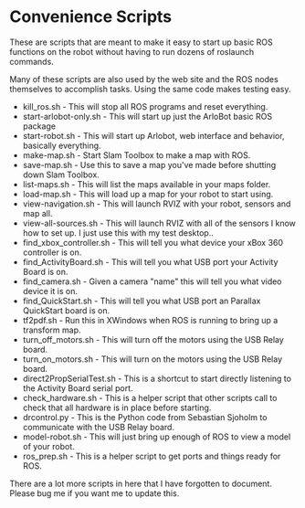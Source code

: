 Convenience Scripts
===========================

These are scripts that are meant to make it easy to start up basic ROS functions on the robot without having to run dozens of roslaunch commands.  

Many of these scripts are also used by the web site and the ROS nodes themselves to accomplish tasks. Using the same code makes testing easy.

- kill_ros.sh - This will stop all ROS programs and reset everything.
- start-arlobot-only.sh - This will start up just the ArloBot basic ROS package
- start-robot.sh - This will start up Arlobot, web interface and behavior, basically everything.
- make-map.sh - Start Slam Toolbox to make a map with ROS.
- save-map.sh - Use this to save a map you've made before shutting down Slam Toolbox.
- list-maps.sh - This will list the maps available in your maps folder.
- load-map.sh - This will load up a map for your robot to start using.
- view-navigation.sh - This will launch RVIZ with your robot, sensors and map all.
- view-all-sources.sh - This will launch RVIZ with all of the sensors I know how to set up. I just use this with my test desktop..
- find_xbox_controller.sh - This will tell you what device your xBox 360 controller is on.
- find_ActivityBoard.sh - This will tell you what USB port your Activity Board is on.
- find_camera.sh - Given a camera "name" this will tell you what video device it is on.
- find_QuickStart.sh - This will tell you what USB port an Parallax QuickStart board is on.
- tf2pdf.sh - Run this in XWindows when ROS is running to bring up a transform map.
- turn_off_motors.sh - This will turn off the motors using the USB Relay board.
- turn_on_motors.sh - This will turn on the motors using the USB Relay board.
- direct2PropSerialTest.sh - This is a shortcut to start directly listening to the Activity Board serial port.
- check_hardware.sh - This is a helper script that other scripts call to check that all hardware is in place before starting.
- drcontrol.py - This is the Python code from Sebastian Sjoholm to communicate with the USB Relay board.
- model-robot.sh - This will just bring up enough of ROS to view a model of your robot.
- ros_prep.sh - This is a helper script to get ports and things ready for ROS.

There are a lot more scripts in here that I have forgotten to document. Please bug me if you want me to update this.
